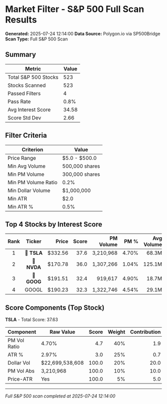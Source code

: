 # Market Filter - S&P 500 Full Scan Results

**Generated:** 2025-07-24 12:14:00
**Data Source:** Polygon.io via SP500Bridge
**Scan Type:** Full S&P 500 Scan

## Summary

| Metric | Value |
|--------|-------|
| Total S&P 500 Stocks | 523 |
| Stocks Scanned | 523 |
| Passed Filters | 4 |
| Pass Rate | 0.8% |
| Avg Interest Score | 34.58 |
| Score Std Dev | 2.66 |

## Filter Criteria

| Criterion | Value |
|-----------|-------|
| Price Range | $5.0 - $500.0 |
| Min Avg Volume | 500,000 shares |
| Min PM Volume | 300,000 shares |
| Min PM Volume Ratio | 0.2% |
| Min Dollar Volume | $1,000,000 |
| Min ATR | $2.0 |
| Min ATR % | 0.5% |

## Top 4 Stocks by Interest Score

| Rank | Ticker | Price | Score | PM Volume | PM % | Avg Volume | ATR | ATR % | $ Volume |
|:----:|:------:|------:|------:|----------:|-----:|-----------:|----:|------:|---------:|
| 1 | 🥇 **TSLA** | $332.56 | 37.6 | 3,210,968 | 4.70% | 68.3M | $9.89 | 2.97% | $22699.5M |
| 2 | 🥈 **NVDA** | $170.78 | 36.0 | 1,307,266 | 1.04% | 125.1M | $3.82 | 2.23% | $21370.8M |
| 3 | 🥉 **GOOG** | $191.51 | 32.4 | 919,617 | 4.90% | 18.7M | $3.78 | 1.97% | $3590.8M |
| 4 | GOOGL | $190.23 | 32.3 | 1,322,746 | 4.54% | 29.1M | $3.72 | 1.95% | $5543.8M |

## Score Components (Top Stock)

**TSLA** - Total Score: 37.63

| Component | Raw Value | Score | Weight | Contribution |
|-----------|-----------|------:|-------:|-------------:|
| PM Vol Ratio | 4.70% | 4.7 | 40% | 1.9 |
| ATR % | 2.97% | 3.0 | 25% | 0.7 |
| Dollar Vol | $22,699,538,608 | 100.0 | 20% | 20.0 |
| PM Vol Abs | 3,210,968 | 100.0 | 10% | 10.0 |
| Price-ATR | Yes | 100.0 | 5% | 5.0 |

---
*Full S&P 500 scan completed at 2025-07-24 12:14:00*
